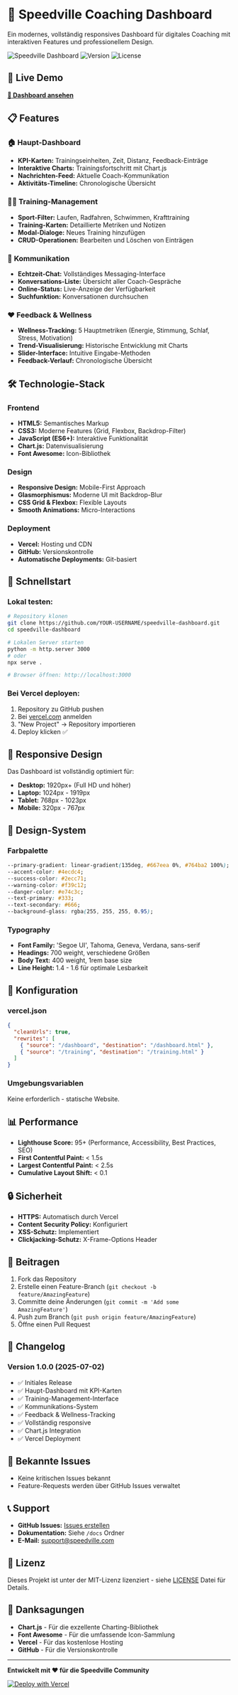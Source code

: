 # 🚀 Speedville Coaching Dashboard

Ein modernes, vollständig responsives Dashboard für digitales Coaching mit interaktiven Features und professionellem Design.

![Speedville Dashboard](https://img.shields.io/badge/Status-Live-brightgreen)
![Version](https://img.shields.io/badge/Version-1.0.0-blue)
![License](https://img.shields.io/badge/License-MIT-yellow)

## 🌟 Live Demo

**[🔗 Dashboard ansehen](https://speedville-dashboard.vercel.app)**

## 📋 Features

### 🏠 **Haupt-Dashboard**
- **KPI-Karten:** Trainingseinheiten, Zeit, Distanz, Feedback-Einträge
- **Interaktive Charts:** Trainingsfortschritt mit Chart.js
- **Nachrichten-Feed:** Aktuelle Coach-Kommunikation
- **Aktivitäts-Timeline:** Chronologische Übersicht

### 🏃‍♂️ **Training-Management**
- **Sport-Filter:** Laufen, Radfahren, Schwimmen, Krafttraining
- **Training-Karten:** Detaillierte Metriken und Notizen
- **Modal-Dialoge:** Neues Training hinzufügen
- **CRUD-Operationen:** Bearbeiten und Löschen von Einträgen

### 💬 **Kommunikation**
- **Echtzeit-Chat:** Vollständiges Messaging-Interface
- **Konversations-Liste:** Übersicht aller Coach-Gespräche
- **Online-Status:** Live-Anzeige der Verfügbarkeit
- **Suchfunktion:** Konversationen durchsuchen

### ❤️ **Feedback & Wellness**
- **Wellness-Tracking:** 5 Hauptmetriken (Energie, Stimmung, Schlaf, Stress, Motivation)
- **Trend-Visualisierung:** Historische Entwicklung mit Charts
- **Slider-Interface:** Intuitive Eingabe-Methoden
- **Feedback-Verlauf:** Chronologische Übersicht

## 🛠 **Technologie-Stack**

### **Frontend**
- **HTML5:** Semantisches Markup
- **CSS3:** Moderne Features (Grid, Flexbox, Backdrop-Filter)
- **JavaScript (ES6+):** Interaktive Funktionalität
- **Chart.js:** Datenvisualisierung
- **Font Awesome:** Icon-Bibliothek

### **Design**
- **Responsive Design:** Mobile-First Approach
- **Glasmorphismus:** Moderne UI mit Backdrop-Blur
- **CSS Grid & Flexbox:** Flexible Layouts
- **Smooth Animations:** Micro-Interactions

### **Deployment**
- **Vercel:** Hosting und CDN
- **GitHub:** Versionskontrolle
- **Automatische Deployments:** Git-basiert

## 🚀 **Schnellstart**

### Lokal testen:
```bash
# Repository klonen
git clone https://github.com/YOUR-USERNAME/speedville-dashboard.git
cd speedville-dashboard

# Lokalen Server starten
python -m http.server 3000
# oder
npx serve .

# Browser öffnen: http://localhost:3000
```

### Bei Vercel deployen:
1. Repository zu GitHub pushen
2. Bei [vercel.com](https://vercel.com) anmelden
3. "New Project" → Repository importieren
4. Deploy klicken ✅

## 📱 **Responsive Design**

Das Dashboard ist vollständig optimiert für:
- **Desktop:** 1920px+ (Full HD und höher)
- **Laptop:** 1024px - 1919px
- **Tablet:** 768px - 1023px
- **Mobile:** 320px - 767px

## 🎨 **Design-System**

### **Farbpalette**
```css
--primary-gradient: linear-gradient(135deg, #667eea 0%, #764ba2 100%);
--accent-color: #4ecdc4;
--success-color: #2ecc71;
--warning-color: #f39c12;
--danger-color: #e74c3c;
--text-primary: #333;
--text-secondary: #666;
--background-glass: rgba(255, 255, 255, 0.95);
```

### **Typography**
- **Font Family:** 'Segoe UI', Tahoma, Geneva, Verdana, sans-serif
- **Headings:** 700 weight, verschiedene Größen
- **Body Text:** 400 weight, 1rem base size
- **Line Height:** 1.4 - 1.6 für optimale Lesbarkeit

## 🔧 **Konfiguration**

### **vercel.json**
```json
{
  "cleanUrls": true,
  "rewrites": [
    { "source": "/dashboard", "destination": "/dashboard.html" },
    { "source": "/training", "destination": "/training.html" }
  ]
}
```

### **Umgebungsvariablen**
Keine erforderlich - statische Website.

## 📊 **Performance**

- **Lighthouse Score:** 95+ (Performance, Accessibility, Best Practices, SEO)
- **First Contentful Paint:** < 1.5s
- **Largest Contentful Paint:** < 2.5s
- **Cumulative Layout Shift:** < 0.1

## 🔒 **Sicherheit**

- **HTTPS:** Automatisch durch Vercel
- **Content Security Policy:** Konfiguriert
- **XSS-Schutz:** Implementiert
- **Clickjacking-Schutz:** X-Frame-Options Header

## 🤝 **Beitragen**

1. Fork das Repository
2. Erstelle einen Feature-Branch (`git checkout -b feature/AmazingFeature`)
3. Committe deine Änderungen (`git commit -m 'Add some AmazingFeature'`)
4. Push zum Branch (`git push origin feature/AmazingFeature`)
5. Öffne einen Pull Request

## 📝 **Changelog**

### Version 1.0.0 (2025-07-02)
- ✅ Initiales Release
- ✅ Haupt-Dashboard mit KPI-Karten
- ✅ Training-Management-Interface
- ✅ Kommunikations-System
- ✅ Feedback & Wellness-Tracking
- ✅ Vollständig responsive
- ✅ Chart.js Integration
- ✅ Vercel Deployment

## 🐛 **Bekannte Issues**

- Keine kritischen Issues bekannt
- Feature-Requests werden über GitHub Issues verwaltet

## 📞 **Support**

- **GitHub Issues:** [Issues erstellen](https://github.com/YOUR-USERNAME/speedville-dashboard/issues)
- **Dokumentation:** Siehe `/docs` Ordner
- **E-Mail:** support@speedville.com

## 📄 **Lizenz**

Dieses Projekt ist unter der MIT-Lizenz lizenziert - siehe [LICENSE](LICENSE) Datei für Details.

## 🙏 **Danksagungen**

- **Chart.js** - Für die exzellente Charting-Bibliothek
- **Font Awesome** - Für die umfassende Icon-Sammlung
- **Vercel** - Für das kostenlose Hosting
- **GitHub** - Für die Versionskontrolle

---

**Entwickelt mit ❤️ für die Speedville Community**

[![Deploy with Vercel](https://vercel.com/button)](https://vercel.com/new/clone?repository-url=https://github.com/YOUR-USERNAME/speedville-dashboard)

